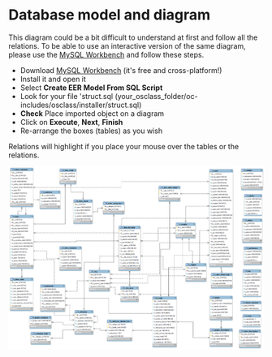 # Database model and diagram

This diagram could be a bit difficult to understand at first and follow all the relations. To be able to use an interactive version of the same diagram, please use the [MySQL Workbench](http://www.mysql.com/products/workbench/) and follow these steps.

* Download [MySQL Workbench](http://www.mysql.com/products/workbench/) \(it's free and cross-platform!\)
* Install it and open it
* Select **Create EER Model From SQL Script**
* Look for your file 'struct.sql \(your\_osclass\_folder/oc-includes/osclass/installer/struct.sql\)
* **Check** Place imported object on a diagram
* Click on **Execute**, **Next**, **Finish**
* Re-arrange the boxes \(tables\) as you wish

Relations will highlight if you place your mouse over the tables or the relations.

![](../../.gitbook/assets/database_diagram.png)

